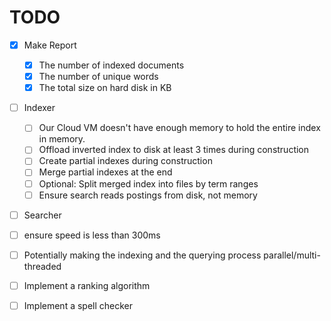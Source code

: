 # TODO

- [X] Make Report

  - [X] The number of indexed documents
  - [X] The number of unique words
  - [X] The total size on hard disk in KB

- [ ] Indexer
  - [ ] Our Cloud VM doesn't have enough memory to hold the entire index in memory.
  - [ ] Offload inverted index to disk at least 3 times during construction
  - [ ] Create partial indexes during construction
  - [ ] Merge partial indexes at the end
  - [ ] Optional: Split merged index into files by term ranges
  - [ ] Ensure search reads postings from disk, not memory
- [ ] Searcher
- [ ] ensure speed is less than 300ms
- [ ] Potentially making the indexing and the querying process parallel/multi-threaded
- [ ] Implement a ranking algorithm
- [ ] Implement a spell checker
